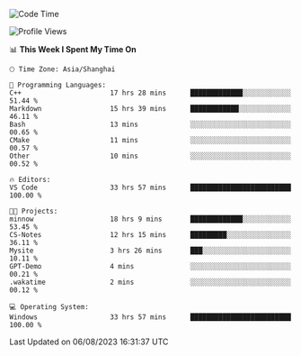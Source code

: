 <!--START_SECTION:waka-->
![Code Time](http://img.shields.io/badge/Code%20Time-1%2C126%20hrs%2050%20mins-blue)

![Profile Views](http://img.shields.io/badge/Profile%20Views-1-blue)

📊 **This Week I Spent My Time On** 

```text
🕑︎ Time Zone: Asia/Shanghai

💬 Programming Languages: 
C++                      17 hrs 28 mins      █████████████░░░░░░░░░░░░   51.44 % 
Markdown                 15 hrs 39 mins      ████████████░░░░░░░░░░░░░   46.11 % 
Bash                     13 mins             ░░░░░░░░░░░░░░░░░░░░░░░░░   00.65 % 
CMake                    11 mins             ░░░░░░░░░░░░░░░░░░░░░░░░░   00.57 % 
Other                    10 mins             ░░░░░░░░░░░░░░░░░░░░░░░░░   00.52 % 

🔥 Editors: 
VS Code                  33 hrs 57 mins      █████████████████████████   100.00 % 

🐱‍💻 Projects: 
minnow                   18 hrs 9 mins       █████████████░░░░░░░░░░░░   53.45 % 
CS-Notes                 12 hrs 15 mins      █████████░░░░░░░░░░░░░░░░   36.11 % 
Mysite                   3 hrs 26 mins       ███░░░░░░░░░░░░░░░░░░░░░░   10.11 % 
GPT-Demo                 4 mins              ░░░░░░░░░░░░░░░░░░░░░░░░░   00.21 % 
.wakatime                2 mins              ░░░░░░░░░░░░░░░░░░░░░░░░░   00.12 % 

💻 Operating System: 
Windows                  33 hrs 57 mins      █████████████████████████   100.00 % 
```


 Last Updated on 06/08/2023 16:31:37 UTC
<!--END_SECTION:waka-->